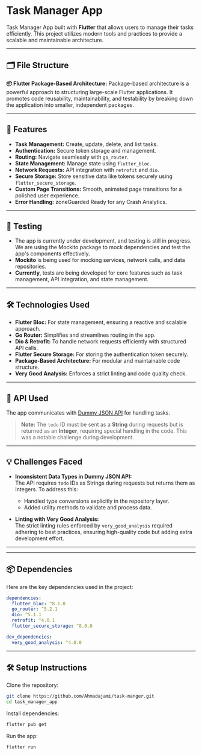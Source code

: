 # Task Manager App

Task Manager App built with **Flutter** that allows users to manage their tasks efficiently. This project utilizes modern tools and practices to provide a scalable and maintainable architecture.

---
## 🗂️ File Structure 

**📦 Flutter Package-Based Architecture:**
Package-based architecture is a powerful approach to structuring large-scale Flutter applications. It promotes code reusability, maintainability, and testability by breaking down the application into smaller, independent packages.

---

## 🚀 Features

- **Task Management:** Create, update, delete, and list tasks.
- **Authentication:** Secure token storage and management.
- **Routing:** Navigate seamlessly with `go_router`.
- **State Management:** Manage state using `flutter_bloc`.
- **Network Requests:** API integration with `retrofit` and `dio`.
- **Secure Storage:** Store sensitive data like tokens securely using `flutter_secure_storage`.
- **Custom Page Transitions:** Smooth, animated page transitions for a polished user experience.
- **Error Handling:** zoneGuarded Ready for any Crash Analytics.
---

## 🧪 Testing
- The app is currently under development, and testing is still in progress. We are using the Mockito package to mock dependencies and test the app's components effectively.
- **Mockito** is being used for mocking services, network calls, and data repositories.
- **Currently**, tests are being developed for core features such as task management, API integration, and state management.
---
## 🛠️ Technologies Used

- **Flutter Bloc:** For state management, ensuring a reactive and scalable approach.
- **Go Router:** Simplifies and streamlines routing in the app.
- **Dio & Retrofit:** To handle network requests efficiently with structured API calls.
- **Flutter Secure Storage:** For storing the authentication token securely.
- **Package-Based Architecture:** For modular and maintainable code structure.
- **Very Good Analysis:** Enforces a strict linting and code quality check.

---

## 🔗 API Used

The app communicates with [Dummy JSON API](https://dummyjson.com/) for handling tasks.
> **Note:** The `todo` ID must be sent as a **String** during requests but is returned as an **Integer**, requiring special handling in the code. This was a notable challenge during development.

---
## 💡 Challenges Faced

- **Inconsistent Data Types in Dummy JSON API:**  
  The API requires `todo` IDs as Strings during requests but returns them as Integers. To address this:
    - Handled type conversions explicitly in the repository layer.
    - Added utility methods to validate and process data.

- **Linting with Very Good Analysis:**  
  The strict linting rules enforced by `very_good_analysis` required adhering to best practices, ensuring high-quality code but adding extra development effort.

---

---
## 📦 Dependencies

Here are the key dependencies used in the project:

```yaml
dependencies:
  flutter_bloc: ^8.1.0
  go_router: ^5.2.1
  dio: ^5.1.1
  retrofit: ^4.0.1
  flutter_secure_storage: ^8.0.0

dev_dependencies:
  very_good_analysis: ^4.0.0
```
---
 ## 🛠️ Setup Instructions

Clone the repository:
```bash
git clone https://github.com/Ahmadajami/task-manger.git
cd task_manager_app
```
Install dependencies:
```bash
flutter pub get
```
Run the app:
```bash
flutter run

```

